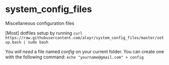 system_config_files
===================

Miscellaneous configuration files

[Most] dotfiles setup by running
`curl https://raw.githubusercontent.com/aloyr/system_config_files/master/setup.bash | sudo bash`

You *will need* a file named _config_ on your current folder. You can create one with the following command:
`echo "yourname@gmail.com" > config`

